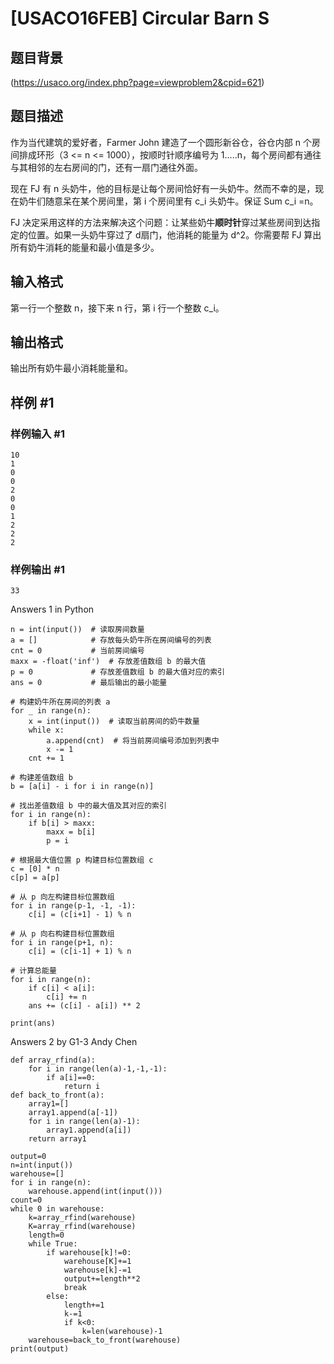 # [USACO16FEB] Circular Barn S

## 题目背景

(https://usaco.org/index.php?page=viewproblem2&cpid=621)

## 题目描述

作为当代建筑的爱好者，Farmer John 建造了一个圆形新谷仓，谷仓内部 n 个房间排成环形（3 <= n \<= 1000），按顺时针顺序编号为 1.....n，每个房间都有通往与其相邻的左右房间的门，还有一扇门通往外面。

现在 FJ 有 n 头奶牛，他的目标是让每个房间恰好有一头奶牛。然而不幸的是，现在奶牛们随意呆在某个房间里，第 i 个房间里有 c_i 头奶牛。保证 Sum c_i =n。

FJ 决定采用这样的方法来解决这个问题：让某些奶牛**顺时针**穿过某些房间到达指定的位置。如果一头奶牛穿过了 d扇门，他消耗的能量为 d^2。你需要帮 FJ 算出所有奶牛消耗的能量和最小值是多少。

## 输入格式

第一行一个整数 n，接下来 n 行，第 i 行一个整数 c_i。

## 输出格式

输出所有奶牛最小消耗能量和。

## 样例 #1

### 样例输入 #1

```
10
1
0
0
2
0
0
1
2
2
2
```

### 样例输出 #1

```
33
```
Answers 1 in Python
```
n = int(input())  # 读取房间数量
a = []            # 存放每头奶牛所在房间编号的列表
cnt = 0           # 当前房间编号
maxx = -float('inf')  # 存放差值数组 b 的最大值
p = 0             # 存放差值数组 b 的最大值对应的索引
ans = 0           # 最后输出的最小能量

# 构建奶牛所在房间的列表 a
for _ in range(n):
    x = int(input())  # 读取当前房间的奶牛数量
    while x:
        a.append(cnt)  # 将当前房间编号添加到列表中
        x -= 1
    cnt += 1

# 构建差值数组 b
b = [a[i] - i for i in range(n)]

# 找出差值数组 b 中的最大值及其对应的索引
for i in range(n):
    if b[i] > maxx:
        maxx = b[i]
        p = i

# 根据最大值位置 p 构建目标位置数组 c
c = [0] * n
c[p] = a[p]

# 从 p 向左构建目标位置数组
for i in range(p-1, -1, -1):
    c[i] = (c[i+1] - 1) % n

# 从 p 向右构建目标位置数组
for i in range(p+1, n):
    c[i] = (c[i-1] + 1) % n

# 计算总能量
for i in range(n):
    if c[i] < a[i]:
        c[i] += n
    ans += (c[i] - a[i]) ** 2

print(ans)

```
Answers 2 by G1-3 Andy Chen
```
def array_rfind(a):
    for i in range(len(a)-1,-1,-1):
        if a[i]==0:
            return i
def back_to_front(a):
    array1=[]
    array1.append(a[-1])
    for i in range(len(a)-1):
        array1.append(a[i])
    return array1

output=0
n=int(input())
warehouse=[]
for i in range(n):
    warehouse.append(int(input()))
count=0
while 0 in warehouse:
    k=array_rfind(warehouse)
    K=array_rfind(warehouse)
    length=0
    while True:
        if warehouse[k]!=0:
            warehouse[K]+=1
            warehouse[k]-=1
            output+=length**2
            break
        else:
            length+=1
            k-=1
            if k<0:
                k=len(warehouse)-1
    warehouse=back_to_front(warehouse)
print(output)
```

